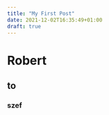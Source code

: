 ```yaml
---
title: "My First Post"
date: 2021-12-02T16:35:49+01:00
draft: true
---
```


# Robert

## to

### szef
